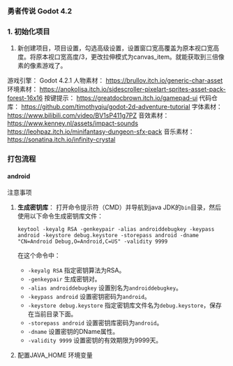 ### 勇者传说 Godot 4.2

### 1. 初始化项目
1. 新创建项目，项目设置，勾选高级设置，设置窗口宽高覆盖为原本视口宽高度。将原本视口宽高度/3，更改拉伸模式为canvas_item。就能获取到三倍像素的像素游戏了。

游戏引擎： Godot 4.2.1
人物素材： https://brullov.itch.io/generic-char-asset
环境素材： https://anokolisa.itch.io/sidescroller-pixelart-sprites-asset-pack-forest-16x16
按键提示： https://greatdocbrown.itch.io/gamepad-ui
代码仓库： https://github.com/timothyqiu/godot-2d-adventure-tutorial
字体素材： https://www.bilibili.com/video/BV1sP411g7PZ
音效素材： https://www.kenney.nl/assets/impact-sounds https://leohpaz.itch.io/minifantasy-dungeon-sfx-pack
音乐素材： https://sonatina.itch.io/infinity-crystal


### 打包流程

#### android

注意事项

1. **生成密钥库**：
   打开命令提示符（CMD）并导航到java JDK的`bin`目录，然后使用以下命令生成密钥库文件：

   ```shell
   keytool -keyalg RSA -genkeypair -alias androiddebugkey -keypass android -keystore debug.keystore -storepass android -dname "CN=Android Debug,O=Android,C=US" -validity 9999
   ```

   在这个命令中：
   - `-keyalg RSA` 指定密钥算法为RSA。
   - `-genkeypair` 生成密钥对。
   - `-alias androiddebugkey` 设置别名为`androiddebugkey`。
   - `-keypass android` 设置密钥密码为`android`。
   - `-keystore debug.keystore` 指定密钥库文件名为`debug.keystore`，保存在当前目录下面。
   - `-storepass android` 设置密钥库密码为`android`。
   - `-dname` 设置密钥的DName属性。
   - `-validity 9999` 设置密钥的有效期限为9999天。

2. 配置JAVA_HOME 环境变量